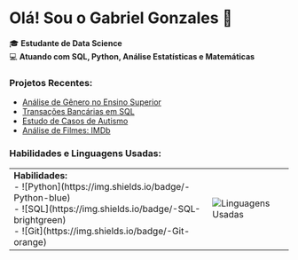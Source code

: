 # Olá! Sou o Gabriel Gonzales 👋

🎓 **Estudante de Data Science** <br>
💻 **Atuando com SQL, Python, Análise Estatísticas e Matemáticas** <br>

### Projetos Recentes:
- [Análise de Gênero no Ensino Superior](https://github.com/gabriel-gonzales/analise-genero-exatas-humanas)
- [Transações Bancárias em SQL](https://github.com/gabriel-gonzales/transacoes-sql)
- [Estudo de Casos de Autismo](https://github.com/gabriel-gonzales/estudo_casos_autismo)
- [Análise de Filmes: IMDb](https://github.com/seu_usuario/relatorios-python)

### Habilidades e Linguagens Usadas:

<table>
<tr>
    <td>
        <strong>Habilidades:</strong><br>
        - ![Python](https://img.shields.io/badge/-Python-blue)<br>
        - ![SQL](https://img.shields.io/badge/-SQL-brightgreen)<br>
        - ![Git](https://img.shields.io/badge/-Git-orange)<br>
    </td>
    <td>
        <img src="https://github-readme-stats.vercel.app/api/top-langs/?username=gabriel-gonzales&layout=compact&theme=radical" alt="Linguagens Usadas">
    </td>
</tr>
</table>
